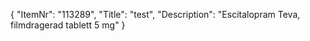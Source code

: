 {
  "ItemNr": "113289",
  "Title": "test",
  "Description": "Escitalopram Teva, filmdragerad tablett 5 mg"
}